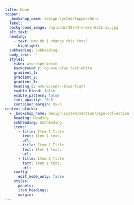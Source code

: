 ```yaml
---
title: Home
topper:
  _bookshop_name: design-system/topper/hero
  label:
  background_image: /uploads/39754-s-mss-0351-xx.jpg
  alt_text:
  heading:
    - text: How do I change this font?
      highlight:
  subheading: Subheading.
  body_text: ''
  styles:
    vibe: wvu-experience
    background_c: bg-wvu-blue text-white
    gradient_1:
    gradient_2:
    gradient_3:
    heading_c: wvu-accent--blue-light
    enable_blend: false
    enable_pattern: false
    tint_opacity: '0.5'
    container_margin: my-6
content_blocks:
  - _bookshop_name: design-system/section/page-collection
    heading: Heading
    subheading: Subheading.
    items:
      - title: Item 1 Title
        text: Item 1 text.
        url:
      - title: Item 1 Title
        text: Item 1 text.
        url:
      - title: Item 1 Title
        text: Item 1 text.
        url:
    config:
      edit_mode_only: false
    styles:
      panels:
      item_headings:
      margin:
---
```


